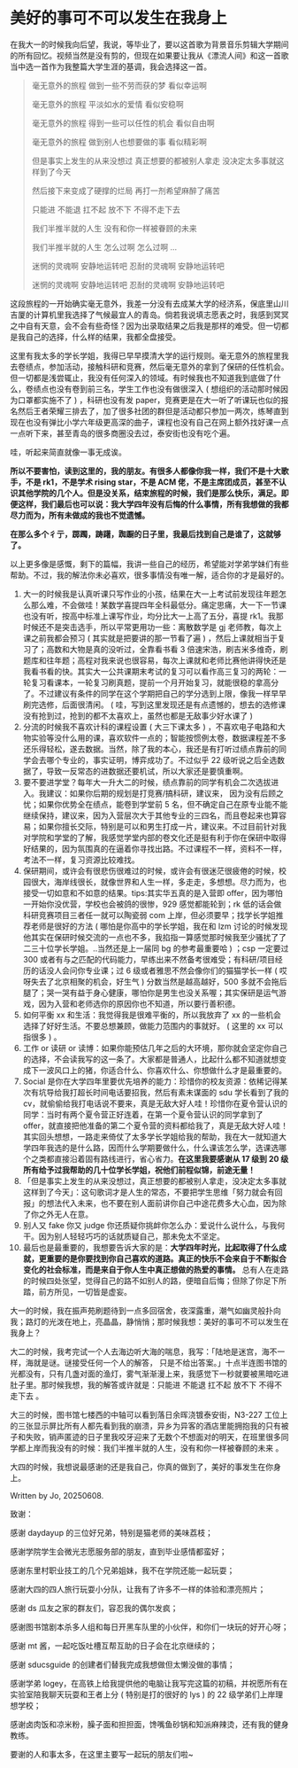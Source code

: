 # 美好的事可不可以发生在我身上

<NotionStyleMusicPlayer 
  title="美好的事情可不可以发生在我身上" 
  artist="康士坦的变化球" 
  cover="../../assets/3410537.jpg" 
  musicSrc="../../assets/M500000kheLh0RDWNH.mp3" 
  :style="{ width: '320px', margin: '20px auto' }" 
/>

在我大一的时候我向后望，我说，等毕业了，要以这首歌为背景音乐剪辑大学期间的所有回忆。视频当然是没有剪的，但现在如果要让我从《漂流人间》和这一首歌当中选一首作为我整篇大学生涯的基调，我会选择这一首。

> 毫无意外的旅程 做到一些不劳而获的梦 看似幸运啊
>
> 毫无意外的旅程 平淡如水的爱情 看似安稳啊
>
> 毫无意外的旅程 得到一些可以任性的机会 看似自由啊
>
> 毫无意外的旅程 做到别人也想要做的事 看似精彩啊
>
> 但是事实上发生的从来没想过 真正想要的都被别人拿走 没决定太多事就这样到了今天
>
> 然后接下来变成了硬撑的烂局 再打一剂希望麻醉了痛苦
>
> 只能进 不能退 扛不起 放不下 不得不走下去
>
> 我们半推半就的人生 没有和你一样被眷顾的未来
>
> 我们半推半就的人生 怎么过啊 怎么过啊 …
>
> 迷惘的灵魂啊 安静地运转吧 忍耐的灵魂啊 安静地运转吧
>
> 迷惘的灵魂啊 安静地运转吧 忍耐的灵魂啊 安静地运转吧

这段旅程的一开始确实毫无意外，我差一分没有去成某大学的经济系，保底里山川吉厦的计算机里我选择了气候最宜人的青岛。倘若我说填志愿表之时，我感到冥冥之中自有天意，会不会有些奇怪？因为出录取结果之后我是那样的难受。但一切都是我自己的选择，什么样的结果，我都全盘接受。

这里有我太多的学长学姐，我得已早早摸清大学的运行规则。毫无意外的旅程里我去卷绩点，参加活动，接触科研和竞赛，然后毫无意外的拿到了保研的任性机会。但一切都是浅尝辄止，我没有任何深入的领域。有时候我也不知道我到底做了什么，卷绩点也没有卷到前三名，学生工作也没有做很深入 ( 想组织的活动那时候因为口罩都实施不了 ) ，科研也没有发 paper，竞赛更是在大一听了听课玩也似的报名然后王者荣耀三排去了，加了很多社团的群但是活动都只参加一两次，练琴直到现在也没有弹比小学六年级更高深的曲子，课程也没有自己在网上额外找好课一点一点听下来，甚至青岛的很多商圈没去过，泰安街也没有吃个遍。

哇，听起来简直就像一事无成诶。

**所以不要害怕，读到这里的，我的朋友。有很多人都像你我一样，我们不是十大歌手，不是 rk1，不是学术 rising star，不是 ACM 佬，不是主席团成员，甚至不认识其他学院的几个人。但是没关系，结束旅程的时候，我们是那么快乐，满足。即便这样，我们最后也可以说：我大学四年没有后悔的什么事情，所有我想做的我都尽力而为，所有未做成的我也不觉遗憾。**

**在那么多个彳亍，踯躅，踌躇，踟蹰的日子里，我最后找到自己是谁了，这就够了。**

以上更多像是感慨，剩下的篇幅，我讲一些自己的经历，希望能对学弟学妹们有些帮助。不过，我的解法你未必喜欢，很多事情没有唯一解，适合你的才是最好的。

1.  大一的时候我是认真听课只写作业的小孩，结果在大一上考试前发现往年题怎么那么难，不会做哇！某数学喜提四年全科最低分。痛定思痛，大一下一节课也没有听，按高中标准上课写作业，均分比大一上高了五分，喜提 rk1。我那时候还不是突击选手，所以平常更用功一些：离散数学是 gj 老师教，每次上课之前我都会预习 ( 其实就是把要讲的那一节看了遍 ) ，然后上课就相当于复习了；高数和大物是真的没听过，全靠看书看 3 倍速宋浩，刷吉米多维奇，刷题库和往年题；高程对我来说也很容易，每次上课就和老师比赛他讲得快还是我看书看的快。其实大一公共课期末考试的复习可以看作高三复习的两轮：一轮复习看课本，一轮复习刷真题，提前一个月开始复习，就能很稳的拿高分了。不过建议有条件的同学在这个学期把自己的学分选到上限，像我一样早早刷完选修，后面很清闲。 ( 哇，写到这里发现还是有点遗憾的，想去的选修课没有抢到过，抢到的都不太喜欢上，虽然也都是无敌事少好水课了 )
2.  分流的时候我不喜欢计科的课程设置 ( 大三下课太多 ) ，不喜欢电子电路和大物实验等没什么用的课，喜欢软件一点的；智能按惯例太卷，数据课程差不多还乐得轻松，遂去数据。当然，除了我的本心，我还是有打听过绩点靠前的同学会去哪个专业的，事实证明，博弈成功了。不过似乎 22 级听说之后全选数据了，导致一反常态的进数据还要机试，所以大家还是要慎重啊。
3.  要不要进学堂？每年大一升大二的时候，绩点靠前的同学有机会二次选拔进入。我建议：如果你后期的规划是打竞赛/搞科研，建议来， 因为没有后顾之忧；如果你优势全在绩点，能卷到学堂前 5 名，但不确定自己在原专业能不能继续保持，建议来，因为入营层次大于其他专业的三四名，而且卷起来也算容易；如果你擅长交际，特别是可以和男生打成一片，建议来。不过目前针对我对学院和学堂的了解，我感觉学堂内部的卷文化还是挺有利于你在保研中取得好结果的，因为氛围真的在逼着你寻找出路。不过课程不一样，资料不一样，考法不一样，复习资源比较难找。
4.  保研期间，或许会有很悲伤很难过的时候，或许会有很迷茫很疲倦的时候，校园很大，海岸线很长，就像世界和人生一样，多走走，多想想。尽力而为，也接受一切如意和不如意的结果。tips:其实华五真的是入营即 offer，因为哪怕一开始你没优营，学校也会被鸽的很惨，929 感觉都能轮到；rk 低的话会做科研竞赛项目三者任一就可以陶瓷弱 com 上岸，但必须要早；找学长学姐推荐老师是很好的方法 ( 哪怕是你高中的学长学姐，我在和 lzm 讨论的时候发现他其实在保研时候交流的一点也不多，我掐指一算感觉那时候我至少骚扰了了二三十位学长学姐。..当然还是上一届同 bg 的参考最重要哈 ) ；csp 一定要过 300 或者有与之匹配的代码能力，早练出来不然备考很难受；有科研/项目经历的话没人会问你专业课；过 6 级或者雅思不然会像你们的猫猫学长一样 ( 哎呀失去了北京相聚的机会，好生气 ) 分数当然是越高越好，500 多就不会拖后腿了；哭一哭有益于身心健康，哪怕你是男生也没关系喔；其实保研是运气游戏，因为入营和老师选你的原因你也不知道，所以要行善积德。
5.  如何平衡 xx 和生活：我觉得我是很难平衡的，所以我放弃了 xx 的一些机会选择了好好生活。不要总想兼顾，做能力范围内的事就好。 ( 这里的 xx 可以指很多 ) 。
6.  工作 or 读研 or 读博：如果你能预估几年之后的大环境，那你就会坚定你自己的选择，不会读我写的这一条了。大家都是普通人，比起什么都不知道就想变成下一波风口上的猪，你适合什么、你喜欢什么、你想做什么才是最重要的。
6.  Social 是你在大学四年里要优先培养的能力：珍惜你的校友资源：依稀记得某次有坑导给我打超长时间电话要招我，然后有素未谋面的 sdu 学长看到了我的 cv，就偷偷给我打电话说不要来，真是无敌大好人哇！珍惜你在夏令营认识的同学：当时有两个夏令营正好连着，在第一个夏令营认识的同学拿到了 offer，就直接把他准备的第二个夏令营的资料都给我了，真是无敌大好人哇！其实回头想想，一路走来倚仗了太多学长学姐给我的帮助，我在大一就知道大学四年我选的是什么路，因而什么学期要做什么，什么课该怎么学，选课选哪个之类都直接沿着固有路线进行，省心省力。**在这里我要感谢从 17 级到 20 级所有给予过我帮助的几十位学长学姐，祝他们前程似锦，前途无量！**
7.  「但是事实上发生的从来没想过，真正想要的都被别人拿走，没决定太多事就这样到了今天」：这句歌词才是人生的常态，不要把学生思维「努力就会有回报」的想法代入未来，也不要在别人面前讲你自己中途花费多大心血，因为除了你之外无人在意。
8.  别人又 fake 你又 judge 你还质疑你挑衅你怎么办：爱说什么说什么，与我何干。因为别人轻轻巧巧的话就质疑自己，那未免太不坚定。
8.  最后也是最重要的，我想要告诉大家的是：**大学四年时光，比起取得了什么成就，更重要的是你要找到你自己喜欢的道路。真正的快乐不会来自于不断拟合变化的社会标准，而是来自于你人生中真正想做的热爱的事情。** 总有人在走路的时候四处张望，觉得自己的路不如别人的路，便暗自后悔；但除了你足下所踏，前方所见，一切皆是虚妄。

大一的时候，我在振声苑刷题待到一点多回宿舍，夜深露重，潮气如幽灵般扑向我；路灯的光泼在地上，亮晶晶，静悄悄；那时候我想：美好的事可不可以发生在我身上？

大二的时候，我考完试一个人去海边听大海的喘息，我写：「陆地是迷宫，海不一样，海就是谜。谜接受任何一个人的解答， 只是不给出答案。」十点半连图书馆的光都没有，只有几盏对面的渔灯，雾气渐渐漫上来，我感觉下一秒就要被黑暗吃进肚子里。那时候我想，我的解答或许就是：只能进 不能退 扛不起 放不下 不得不走下去 。

大三的时候，图书馆七楼西的中轴可以看到落日余晖浇镀泰安街，N3-227 工位上的三张显示屏比所有人都先看到我的崩溃，异乡为异客的酒店里能拥抱我的只有被子和失败，销声匿迹的日子里我咬牙迎来了无数个不想面对的明天，在班里很多同学都上岸而我没有的时候：我们半推半就的人生，没有和你一样被眷顾的未来 。

大四的时候，我想说最感谢的还是我自己，你真的做到了，美好的事发生在你身上。

Written by Jo, 20250608.

致谢：

感谢 daydayup 的三位好兄弟，特别是猫老师的美味荔枝；

感谢学院学生会微光志愿服务部的朋友，直到毕业感情都蛮好；

感谢东里村职业技工的几个兄弟姐妹，我不在学院还能一起玩耍；

感谢大四的四人旅行玩耍小分队，让我有了许多不一样的体验和漂亮照片；

感谢 ds 瓜友之家的群友们，容忍我的偶尔发疯；

感谢图书馆剧本杀多人组和每日开黑车队里的小伙伴，和你们一块玩的好开心呀；

感谢 mt 酱，一起吃饭吐槽互帮互助的日子会在北京继续的；

感谢 sducsguide 的创建者们替我完成我想做但太懒没做的事情；

感谢学弟 logey，在高铁上给我提供他的电脑让我写完这篇的初稿，并祝愿所有在实验室陪我聊天玩耍和王者上分 ( 特别是打的很好的 lys ) 的 22 级学弟们上岸理想学校；

感谢卤肉饭和凉米粉，臊子面和担担面，馋嘴鱼砂锅和知派麻辣烫，还有我的健身教练。

要谢的人和事太多，在这里主要写一起玩的朋友们啦~
